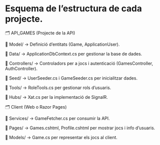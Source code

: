 # Esquema de l’estructura de cada projecte.
🗂 API_GAMES (Projecte de la API)

📂 Model/ → Definició d’entitats (Game, ApplicationUser).

📂 Data/ → ApplicationDbContext.cs per gestionar la base de dades.

📂 Controllers/ → Controladors per a jocs i autenticació (GamesController, AuthController).

📂 Seed/ → UserSeeder.cs i GameSeeder.cs per inicialitzar dades.

📂 Tools/ → RoleTools.cs per gestionar rols d’usuaris.

📂 Hubs/ → Xat.cs per la implementació de SignalR.

🗂 Client (Web o Razor Pages)

📂 Services/ → GameFetcher.cs per consumir la API.

📂 Pages/ → Games.cshtml, Profile.cshtml per mostrar jocs i info d’usuaris.

📂 Models/ → Game.cs per representar els jocs al client.
